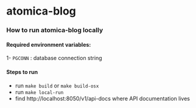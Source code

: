 # atomica-blog

### How to run atomica-blog locally

#### Required environment variables:
1- `PGCONN` : database connection string

#### Steps to run
- run `make build` or `make build-osx`
- run `make local-run`
- find http://localhost:8050/v1/api-docs where API documentation lives
